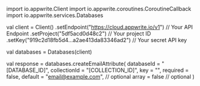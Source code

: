import io.appwrite.Client
import io.appwrite.coroutines.CoroutineCallback
import io.appwrite.services.Databases

val client = Client()
    .setEndpoint("https://cloud.appwrite.io/v1") // Your API Endpoint
    .setProject("5df5acd0d48c2") // Your project ID
    .setKey("919c2d18fb5d4...a2ae413da83346ad2") // Your secret API key

val databases = Databases(client)

val response = databases.createEmailAttribute(
    databaseId = "[DATABASE_ID]",
    collectionId = "[COLLECTION_ID]",
    key = "",
    required = false,
    default = "email@example.com", // optional
    array = false // optional
)

